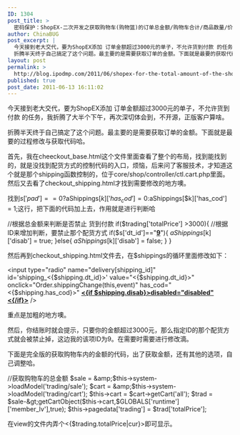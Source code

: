```yaml
---
ID: 1304
post_title: >
  密码保护：ShopEX-二次开发之获取购物车(购物篮)的订单总金额/购物车合计/商品数量/价格/种类
author: ChinaBUG
post_excerpt: |
  今天接到老大交代，要为ShopEX添加 订单金额超过3000元的单子，不允许货到付款 的任务，我折腾了大半个下午，再次深切体会到，不开源，正版客户算啥。
  折腾半天终于自己搞定了这个问题。最主要的是需要获取订单的金额。下面就是最要的获取代码哈。
layout: post
permalink: >
  http://blog.ipodmp.com/2011/06/shopex-for-the-total-amount-of-the-shopping-cart.html
published: true
post_date: 2011-06-13 16:11:02
---
```

今天接到老大交代，要为ShopEX添加 订单金额超过3000元的单子，不允许货到付款 的任务，我折腾了大半个下午，再次深切体会到，不开源，正版客户算啥。

折腾半天终于自己搞定了这个问题。最主要的是需要获取订单的金额。下面就是最要的过程修改与获取代码哈。

首先，我在cheeckout_base.html这个文件里面查看了整个的布局，找到能找到的，就是没找到配货方式的控制代码的入口，烦恼，后来问了客服技术，才知道这个就是那个shipping函数控制的，位于core/shop/controller/ctl.cart.php里面。然后又去看了checkout_shipping.html才找到需要修改的地方噢。

找到$s['pad']==0?$aShippings[$k]['has_cod'] = 0:$aShippings[$k]['has_cod'] = 1;这行，把下面的代码加上去，作用就是进行判断哈

//根据总金额来判断是否禁止 货到付款
if($trading['totalPrice'] &gt;3000){
//根据ID来增加判断，要禁止那个配货方式
if($s['dt_id']=="<strong><span style="text-decoration: underline;">9</span></strong>"){
$aShippings[$k]['disab'] = true;
}else{
$aShippings[$k]['disab'] = false;
}
}

然后再到checkout_shipping.html文件去，在$shippings的循环里面修改如下：

&lt;input type="radio" name="delivery[shipping_id]" id='shipping_&lt;{$shipping.dt_id}&gt;' value="&lt;{$shipping.dt_id}&gt;" onclick="Order.shippingChange(this,event)" has_cod="&lt;{$shipping.has_cod}&gt;" <span style="text-decoration: underline;"><strong>&lt;{if $shipping.disab}&gt;disabled="disabled"&lt;{/if}&gt;</strong></span> /&gt;

重点是加粗的地方噢。

然后，你结账时就会提示，只要你的金额超过3000元，那么指定ID的那个配货方式就会被禁止掉，这边我的该项ID为9。在需要时需要进行修改滴。

下面是完全版的获取购物车内的金额的代码，出了获取金额，还有其他的选项，自己调整哈。

//获取购物车的总金额
$sale = &amp;$this-&gt;system-&gt;loadModel('trading/sale');
$cart = &amp;$this-&gt;system-&gt;loadModel('trading/cart');
$this-&gt;cart = $cart-&gt;getCart('all');
$trad = $sale-&gt;getCartObject($this-&gt;cart,$GLOBALS['runtime']['member_lv'],true);
$this-&gt;pagedata['trading'] = $trad['totalPrice'];

在view的文件内弄个&lt;{$trading.totalPrice|cur}&gt;即可显示。